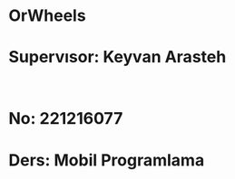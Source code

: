 # OrWheels


<h1>Supervısor: Keyvan Arasteh </h1>
<br>
<h1>No: 221216077</h1>
<h1>Ders: Mobil Programlama</h1>
